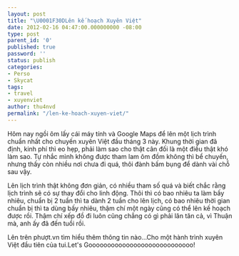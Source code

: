 ```yaml
---
layout: post
title: "\U0001F30DLên kế hoạch Xuyên Việt"
date: 2012-02-16 04:47:00.000000000 -08:00
type: post
parent_id: '0'
published: true
password: ''
status: publish
categories:
- Perso
- Skycat
tags:
- travel
- xuyenviet
author: thu4nvd
permalink: "/len-ke-hoach-xuyen-viet/"
---
```


Hôm nay ngồi ôm lấy cái máy tính và Google Maps để lên một lịch trình chuẩn nhất cho chuyến xuyên Việt đầu tháng 3 này. Khung thời gian đã định, kinh phí thì eo hẹp, phải làm sao cho thật cân đối là một điều thật khó làm sao. Tự nhắc mình không được tham lam ôm đồm không thì bể chuyến, nhưng thấy còn nhiều nơi chưa đi quá, thôi đành bấm bụng để dành vài chỗ sau vậy.   

Lên lịch trình thật không đơn giản, có nhiều tham số quá và biết chắc rằng lịch trình sẽ có sự thay đổi cho linh động. Thôi thì có bao nhiêu ta làm bấy nhiêu, chuẩn bị 2 tuần thì ta dành 2 tuần cho lên lịch, có bao nhiêu thời gian chuẩn bị thì ta dùng bấy nhiêu, thậm chí một ngày cũng có thể lên kế hoạch được rồi. Thậm chí xếp đồ đi luôn cũng chẳng có gì phải lăn tăn cả, vì Thuận mà, anh ấy đã đến tuổi rồi.  


Lên trên phượt.vn tìm hiểu thêm thông tin nào...Cho một hành trình xuyên Việt đầu tiên của tui.Let's Goooooooooooooooooooooooooooo!   